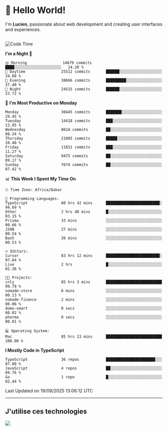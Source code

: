 # 👋 Hello World!

I'm **Lucien**, passionate about web development and creating user interfaces and experiences.

##

<!--START_SECTION:waka-->
![Code Time](http://img.shields.io/badge/Code%20Time-3%2C800%20hrs%2049%20mins-blue)

**I'm a Night 🦉** 

```text
🌞 Morning                14679 commits       ████░░░░░░░░░░░░░░░░░░░░░   14.20 % 
🌆 Daytime                25512 commits       ██████░░░░░░░░░░░░░░░░░░░   24.68 % 
🌃 Evening                38666 commits       █████████░░░░░░░░░░░░░░░░   37.40 % 
🌙 Night                  24515 commits       ██████░░░░░░░░░░░░░░░░░░░   23.72 % 
```
📅 **I'm Most Productive on Monday** 

```text
Monday                   30445 commits       ███████░░░░░░░░░░░░░░░░░░   29.45 % 
Tuesday                  14418 commits       ███░░░░░░░░░░░░░░░░░░░░░░   13.95 % 
Wednesday                8624 commits        ██░░░░░░░░░░░░░░░░░░░░░░░   08.34 % 
Thursday                 21085 commits       █████░░░░░░░░░░░░░░░░░░░░   20.40 % 
Friday                   11651 commits       ███░░░░░░░░░░░░░░░░░░░░░░   11.27 % 
Saturday                 9475 commits        ██░░░░░░░░░░░░░░░░░░░░░░░   09.17 % 
Sunday                   7674 commits        ██░░░░░░░░░░░░░░░░░░░░░░░   07.42 % 
```


📊 **This Week I Spent My Time On** 

```text
🕑︎ Time Zone: Africa/Dakar

💬 Programming Languages: 
TypeScript               80 hrs 42 mins      ████████████████████████░   94.69 % 
Other                    2 hrs 40 mins       █░░░░░░░░░░░░░░░░░░░░░░░░   03.15 % 
Prisma                   33 mins             ░░░░░░░░░░░░░░░░░░░░░░░░░   00.66 % 
JSON                     27 mins             ░░░░░░░░░░░░░░░░░░░░░░░░░   00.54 % 
Bash                     26 mins             ░░░░░░░░░░░░░░░░░░░░░░░░░   00.53 % 

🔥 Editors: 
Cursor                   83 hrs 12 mins      ████████████████████████░   97.64 % 
Live                     2 hrs               █░░░░░░░░░░░░░░░░░░░░░░░░   02.36 % 

🐱‍💻 Projects: 
cnly                     85 hrs 3 mins       █████████████████████████   99.79 % 
nomade-store             6 mins              ░░░░░░░░░░░░░░░░░░░░░░░░░   00.13 % 
nomade-finance           2 mins              ░░░░░░░░░░░░░░░░░░░░░░░░░   00.06 % 
domo-smart               0 secs              ░░░░░░░░░░░░░░░░░░░░░░░░░   00.02 % 
pharma                   0 secs              ░░░░░░░░░░░░░░░░░░░░░░░░░   00.01 % 

💻 Operating System: 
Mac                      85 hrs 13 mins      █████████████████████████   100.00 % 
```

**I Mostly Code in TypeScript** 

```text
TypeScript               36 repos            ██████████████████████░░░   87.80 % 
JavaScript               4 repos             ██░░░░░░░░░░░░░░░░░░░░░░░   09.76 % 
Go                       1 repo              █░░░░░░░░░░░░░░░░░░░░░░░░   02.44 % 
```




 Last Updated on 19/09/2025 13:06:12 UTC
<!--END_SECTION:waka-->
---

## J'utilise ces technologies

<p align="left">
  <a href="https://skillicons.dev">
    <img src="https://skillicons.dev/icons?i=ts,js,go,ruby,css,scss,tailwind,react,vite,nextjs,docker,figma,ableton" />
  </a>
</p>

